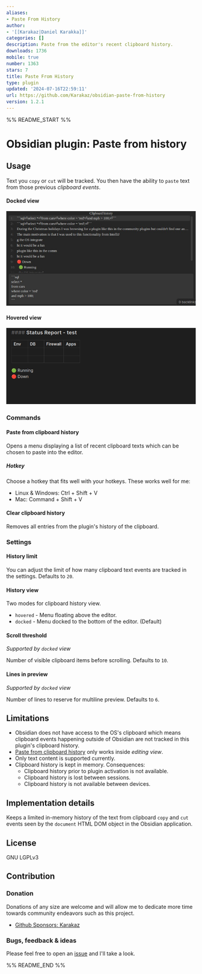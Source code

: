 ```yaml
---
aliases:
- Paste From History
author:
- '[[Karakaz|Daniel Karakka]]'
categories: []
description: Paste from the editor's recent clipboard history.
downloads: 1736
mobile: true
number: 1363
stars: 7
title: Paste From History
type: plugin
updated: '2024-07-16T22:59:11'
url: https://github.com/Karakaz/obsidian-paste-from-history
version: 1.2.1
---
```


%% README_START %%

# Obsidian plugin: Paste from history

## Usage

Text you `copy` or `cut` will be tracked. You then have the ability to `paste` text from those previous _clipboard events_.

#### Docked view
![Docked view](https://raw.githubusercontent.com/Karakaz/obsidian-paste-from-history/HEAD/example-docked-v1-2-0.jpg)

#### Hovered view
![Demo](https://raw.githubusercontent.com/Karakaz/obsidian-paste-from-history/HEAD/demo-v1-0-0.gif)

### Commands

#### Paste from clipboard history

Opens a menu displaying a list of recent clipboard texts which can be chosen to paste into the editor.

##### Hotkey

Choose a hotkey that fits well with your hotkeys. These works well for me:

-   Linux & Windows: Ctrl + Shift + V
-   Mac: Command + Shift + V

#### Clear clipboard history

Removes all entries from the plugin's history of the clipboard.

### Settings

#### History limit

You can adjust the limit of how many clipboard text events are tracked in the settings. Defaults to `20`.

#### History view

Two modes for clipboard history view.

- `hovered` - Menu floating above the editor.
- `docked` - Menu docked to the bottom of the editor. (Default)

#### Scroll threshold

_Supported by `docked` view_

Number of visible clipboard items before scrolling. Defaults to `10`.

#### Lines in preview

_Supported by `docked` view_

Number of lines to reserve for multiline preview. Defaults to `6`.

## Limitations

-   Obsidian does not have access to the OS's clipboard which means clipboard events happening outside of Obsidian are not tracked in this plugin's clipboard history.
-   [Paste from clipboard history](#paste-from-clipboard-history) only works inside _editing view_.
-   Only text content is supported currently.
-   Clipboard history is kept in memory. Consequences:
    -   Clipboard history prior to plugin activation is not available.
    -   Clipboard history is lost between sessions.
    -   Clipboard history is not available between devices.

## Implementation details

Keeps a limited in-memory history of the text from clipboard `copy` and `cut` events seen by the `document` HTML DOM object in the Obsidian application.

## License

GNU LGPLv3

## Contribution

### Donation

Donations of any size are welcome and will allow me to dedicate more time towards community endeavors such as this project.

-   [Github Sponsors: Karakaz](https://github.com/sponsors/Karakaz)

### Bugs, feedback & ideas

Please feel free to open an [issue](https://github.com/Karakaz/obsidian-paste-from-history/issues) and I'll take a look.


%% README_END %%